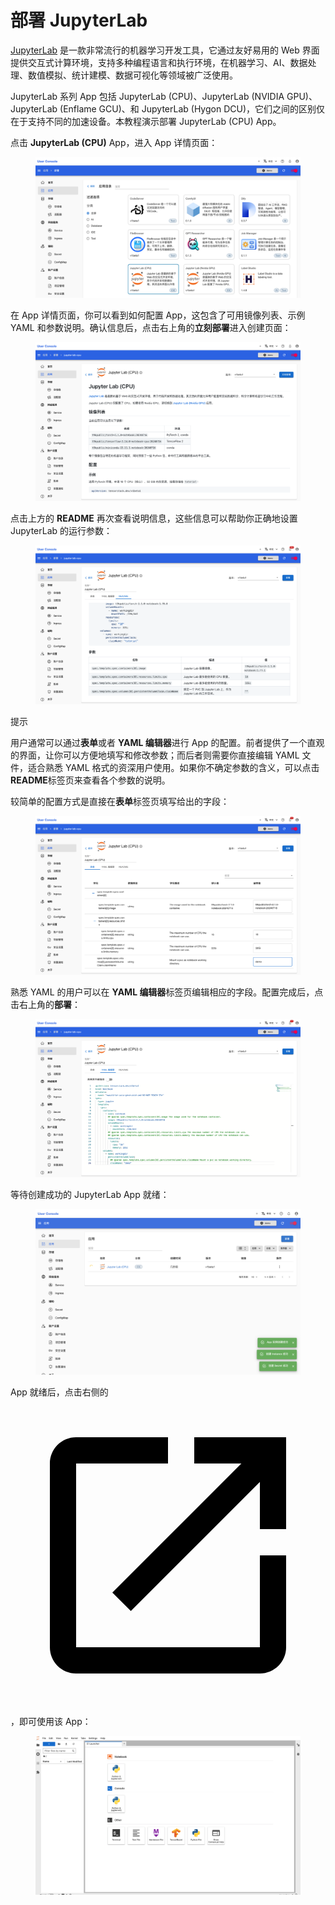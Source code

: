 # 部署 JupyterLab

<a target="_blank" rel="noopener noreferrer" href="https://jupyterlab.readthedocs.io/en/latest/">JupyterLab</a> 是一款非常流行的机器学习开发工具，它通过友好易用的 Web 界面提供交互式计算环境，支持多种编程语言和执行环境，在机器学习、AI、数据处理、数值模拟、统计建模、数据可视化等领域被广泛使用。

JupyterLab 系列 App 包括 JupyterLab (CPU)、JupyterLab (NVIDIA GPU)、JupyterLab (Enflame GCU)、和 JupyterLab (Hygon DCU)，它们之间的区别仅在于支持不同的加速设备。本教程演示部署 JupyterLab (CPU) App。

点击 **JupyterLab (CPU)** App，进入 App 详情页面：

<figure class="screenshot">
  <img alt="select-jupyter-lab" src="../assets/app/select-jupyter-lab.png" />
</figure>

在 App 详情页面，你可以看到如何配置 App，这包含了可用镜像列表、示例 YAML 和参数说明。确认信息后，点击右上角的**立刻部署**进入创建页面：

<figure class="screenshot">
  <img alt="readme-jupyter-lab" src="../assets/app/readme-jupyter-lab.png" />
</figure>

点击上方的 **README** 再次查看说明信息，这些信息可以帮助你正确地设置 JupyterLab 的运行参数：

<figure class="screenshot">
  <img alt="parameter-jupyter-lab" src="../assets/app/parameter-jupyter-lab.png" />
</figure>

<aside class="note tip">
<div class="title">提示</div>

用户通常可以通过**表单**或者 **YAML 编辑器**进行 App 的配置。前者提供了一个直观的界面，让你可以方便地填写和修改参数；而后者则需要你直接编辑 YAML 文件，适合熟悉 YAML 格式的资深用户使用。如果你不确定参数的含义，可以点击**README**标签页来查看各个参数的说明。

</aside>

较简单的配置方式是直接在**表单**标签页填写给出的字段：

<figure class="screenshot">
  <img alt="form-jupyter-lab" src="../assets/app/form-jupyter-lab.png" />
</figure>

熟悉 YAML 的用户可以在 **YAML 编辑器**标签页编辑相应的字段。配置完成后，点击右上角的**部署**：

<figure class="screenshot">
  <img alt="yaml-jupyter-lab" src="../assets/app/yaml-jupyter-lab.png" />
</figure>

等待创建成功的 JupyterLab App 就绪：

<figure class="screenshot">
  <img alt="wait-for-jupyter-lab" src="../assets/app/wait-for-jupyter-lab.png" />
</figure>

App 就绪后，点击右侧的 <span class="twemoji"><svg class="MuiSvgIcon-root MuiSvgIcon-colorPrimary MuiSvgIcon-fontSizeMedium css-jxtyyz" focusable="false" aria-hidden="true" viewBox="0 0 24 24" data-testid="OpenInNewIcon"><path d="M19 19H5V5h7V3H5c-1.11 0-2 .9-2 2v14c0 1.1.89 2 2 2h14c1.1 0 2-.9 2-2v-7h-2zM14 3v2h3.59l-9.83 9.83 1.41 1.41L19 6.41V10h2V3z"></path></svg></span>，即可使用该 App：

<figure class="screenshot">
  <img alt="ui-jupyter-lab" src="../assets/app/ui-jupyter-lab.png" />
</figure>
